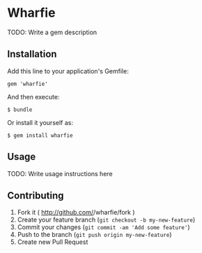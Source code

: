 # Wharfie

TODO: Write a gem description

## Installation

Add this line to your application's Gemfile:

    gem 'wharfie'

And then execute:

    $ bundle

Or install it yourself as:

    $ gem install wharfie

## Usage

TODO: Write usage instructions here

## Contributing

1. Fork it ( http://github.com/<my-github-username>/wharfie/fork )
2. Create your feature branch (`git checkout -b my-new-feature`)
3. Commit your changes (`git commit -am 'Add some feature'`)
4. Push to the branch (`git push origin my-new-feature`)
5. Create new Pull Request
